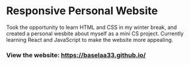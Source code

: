 # Responsive Personal Website

Took the opportunity to learn HTML and CSS in my winter break, and created a personal wesbite about myself as a mini CS project.
Currently learning React and JavaScript to make the website more appealing.

### View the website: https://baselaa33.github.io/
